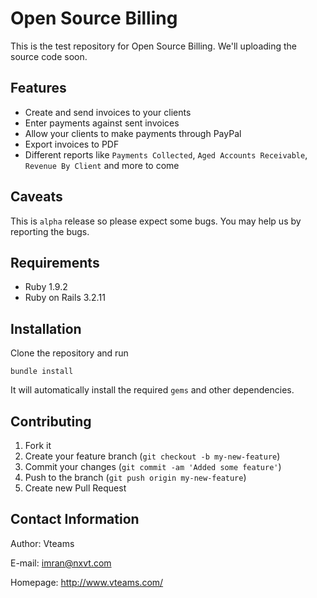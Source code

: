 Open Source Billing
===

This is the test repository for Open Source Billing. We'll uploading the source code soon.

Features
--------

* Create and send invoices to your clients
* Enter payments against sent invoices
* Allow your clients to make payments through PayPal
* Export invoices to PDF
* Different reports like `Payments Collected`, `Aged Accounts Receivable`, `Revenue By Client` and more to come

Caveats
-------

This is `alpha` release so please expect some bugs. You may help us by reporting the bugs.

Requirements
------------

* Ruby 1.9.2
* Ruby on Rails 3.2.11

Installation
------------

Clone the repository and run

    bundle install

It will automatically install the required `gems` and other dependencies.


Contributing
------------

1. Fork it
2. Create your feature branch (`git checkout -b my-new-feature`)
3. Commit your changes (`git commit -am 'Added some feature'`)
4. Push to the branch (`git push origin my-new-feature`)
5. Create new Pull Request

Contact Information
-------------------

Author: Vteams

E-mail: <imran@nxvt.com>

Homepage: <http://www.vteams.com/>
